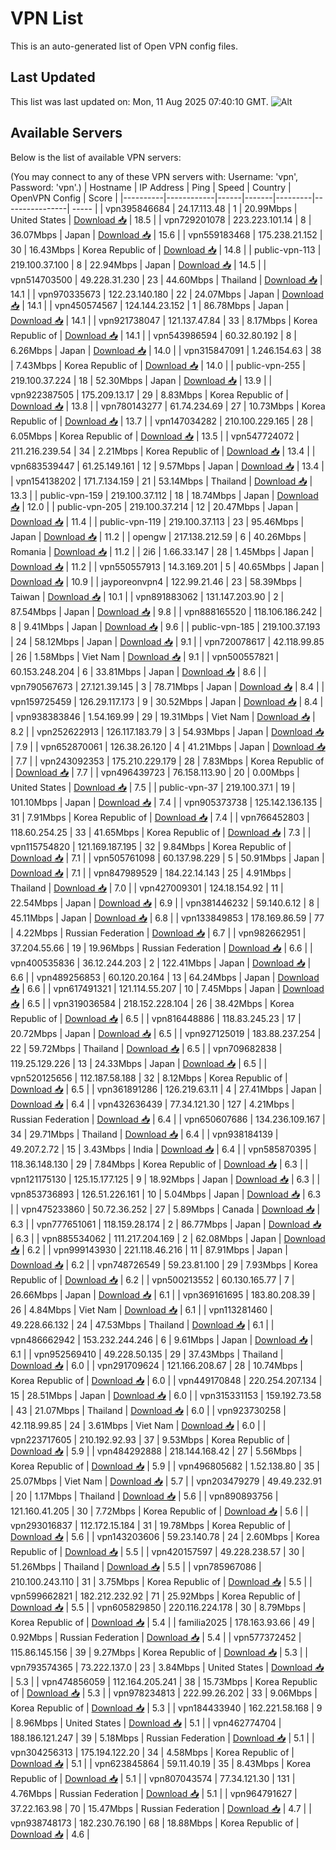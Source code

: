 # VPN List

This is an auto-generated list of Open VPN config files.

## Last Updated

This list was last updated on: Mon, 11 Aug 2025 07:40:10 GMT.
![Alt](https://repobeats.axiom.co/api/embed/186b98318ef1479477931607c1ad7d823f12451f.svg "Repobeats analytics image")

## Available Servers

Below is the list of available VPN servers:

(You may connect to any of these VPN servers with: Username: 'vpn', Password: 'vpn'.)
| Hostname | IP Address | Ping | Speed | Country | OpenVPN Config | Score |
|----------|------------|------|-------|---------|----------------| ----- |
| vpn395846684 | 24.17.113.48 | 1 | 20.99Mbps | United States | [Download 📥](./configs/server_0_US.ovpn) | 18.5 |
| vpn729201078 | 223.223.101.14 | 8 | 36.07Mbps | Japan | [Download 📥](./configs/server_1_JP.ovpn) | 15.6 |
| vpn559183468 | 175.238.21.152 | 30 | 16.43Mbps | Korea Republic of | [Download 📥](./configs/server_2_KR.ovpn) | 14.8 |
| public-vpn-113 | 219.100.37.100 | 8 | 22.94Mbps | Japan | [Download 📥](./configs/server_3_JP.ovpn) | 14.5 |
| vpn514703500 | 49.228.31.230 | 23 | 44.60Mbps | Thailand | [Download 📥](./configs/server_4_TH.ovpn) | 14.1 |
| vpn970335673 | 122.23.140.180 | 22 | 24.07Mbps | Japan | [Download 📥](./configs/server_5_JP.ovpn) | 14.1 |
| vpn450574567 | 124.144.23.152 | 1 | 86.78Mbps | Japan | [Download 📥](./configs/server_6_JP.ovpn) | 14.1 |
| vpn921738047 | 121.137.47.84 | 33 | 8.17Mbps | Korea Republic of | [Download 📥](./configs/server_7_KR.ovpn) | 14.1 |
| vpn543986594 | 60.32.80.192 | 8 | 6.26Mbps | Japan | [Download 📥](./configs/server_8_JP.ovpn) | 14.0 |
| vpn315847091 | 1.246.154.63 | 38 | 7.43Mbps | Korea Republic of | [Download 📥](./configs/server_9_KR.ovpn) | 14.0 |
| public-vpn-255 | 219.100.37.224 | 18 | 52.30Mbps | Japan | [Download 📥](./configs/server_10_JP.ovpn) | 13.9 |
| vpn922387505 | 175.209.13.17 | 29 | 8.83Mbps | Korea Republic of | [Download 📥](./configs/server_11_KR.ovpn) | 13.8 |
| vpn780143277 | 61.74.234.69 | 27 | 10.73Mbps | Korea Republic of | [Download 📥](./configs/server_12_KR.ovpn) | 13.7 |
| vpn147034282 | 210.100.229.165 | 28 | 6.05Mbps | Korea Republic of | [Download 📥](./configs/server_13_KR.ovpn) | 13.5 |
| vpn547724072 | 211.216.239.54 | 34 | 2.21Mbps | Korea Republic of | [Download 📥](./configs/server_14_KR.ovpn) | 13.4 |
| vpn683539447 | 61.25.149.161 | 12 | 9.57Mbps | Japan | [Download 📥](./configs/server_15_JP.ovpn) | 13.4 |
| vpn154138202 | 171.7.134.159 | 21 | 53.14Mbps | Thailand | [Download 📥](./configs/server_16_TH.ovpn) | 13.3 |
| public-vpn-159 | 219.100.37.112 | 18 | 18.74Mbps | Japan | [Download 📥](./configs/server_17_JP.ovpn) | 12.0 |
| public-vpn-205 | 219.100.37.214 | 12 | 20.47Mbps | Japan | [Download 📥](./configs/server_18_JP.ovpn) | 11.4 |
| public-vpn-119 | 219.100.37.113 | 23 | 95.46Mbps | Japan | [Download 📥](./configs/server_19_JP.ovpn) | 11.2 |
| opengw | 217.138.212.59 | 6 | 40.26Mbps | Romania | [Download 📥](./configs/server_20_RO.ovpn) | 11.2 |
| 2i6 | 1.66.33.147 | 28 | 1.45Mbps | Japan | [Download 📥](./configs/server_21_JP.ovpn) | 11.2 |
| vpn550557913 | 14.3.169.201 | 5 | 40.65Mbps | Japan | [Download 📥](./configs/server_22_JP.ovpn) | 10.9 |
| jayporeonvpn4 | 122.99.21.46 | 23 | 58.39Mbps | Taiwan | [Download 📥](./configs/server_23_TW.ovpn) | 10.1 |
| vpn891883062 | 131.147.203.90 | 2 | 87.54Mbps | Japan | [Download 📥](./configs/server_24_JP.ovpn) | 9.8 |
| vpn888165520 | 118.106.186.242 | 8 | 9.41Mbps | Japan | [Download 📥](./configs/server_25_JP.ovpn) | 9.6 |
| public-vpn-185 | 219.100.37.193 | 24 | 58.12Mbps | Japan | [Download 📥](./configs/server_26_JP.ovpn) | 9.1 |
| vpn720078617 | 42.118.99.85 | 26 | 1.58Mbps | Viet Nam | [Download 📥](./configs/server_27_VN.ovpn) | 9.1 |
| vpn500557821 | 60.153.248.204 | 6 | 33.81Mbps | Japan | [Download 📥](./configs/server_28_JP.ovpn) | 8.6 |
| vpn790567673 | 27.121.39.145 | 3 | 78.71Mbps | Japan | [Download 📥](./configs/server_29_JP.ovpn) | 8.4 |
| vpn159725459 | 126.29.117.173 | 9 | 30.52Mbps | Japan | [Download 📥](./configs/server_30_JP.ovpn) | 8.4 |
| vpn938383846 | 1.54.169.99 | 29 | 19.31Mbps | Viet Nam | [Download 📥](./configs/server_31_VN.ovpn) | 8.2 |
| vpn252622913 | 126.117.183.79 | 3 | 54.93Mbps | Japan | [Download 📥](./configs/server_32_JP.ovpn) | 7.9 |
| vpn652870061 | 126.38.26.120 | 4 | 41.21Mbps | Japan | [Download 📥](./configs/server_33_JP.ovpn) | 7.7 |
| vpn243092353 | 175.210.229.179 | 28 | 7.83Mbps | Korea Republic of | [Download 📥](./configs/server_34_KR.ovpn) | 7.7 |
| vpn496439723 | 76.158.113.90 | 20 | 0.00Mbps | United States | [Download 📥](./configs/server_35_US.ovpn) | 7.5 |
| public-vpn-37 | 219.100.37.1 | 19 | 101.10Mbps | Japan | [Download 📥](./configs/server_36_JP.ovpn) | 7.4 |
| vpn905373738 | 125.142.136.135 | 31 | 7.91Mbps | Korea Republic of | [Download 📥](./configs/server_37_KR.ovpn) | 7.4 |
| vpn766452803 | 118.60.254.25 | 33 | 41.65Mbps | Korea Republic of | [Download 📥](./configs/server_38_KR.ovpn) | 7.3 |
| vpn115754820 | 121.169.187.195 | 32 | 9.84Mbps | Korea Republic of | [Download 📥](./configs/server_39_KR.ovpn) | 7.1 |
| vpn505761098 | 60.137.98.229 | 5 | 50.91Mbps | Japan | [Download 📥](./configs/server_40_JP.ovpn) | 7.1 |
| vpn847989529 | 184.22.14.143 | 25 | 4.91Mbps | Thailand | [Download 📥](./configs/server_41_TH.ovpn) | 7.0 |
| vpn427009301 | 124.18.154.92 | 11 | 22.54Mbps | Japan | [Download 📥](./configs/server_42_JP.ovpn) | 6.9 |
| vpn381446232 | 59.140.6.12 | 8 | 45.11Mbps | Japan | [Download 📥](./configs/server_43_JP.ovpn) | 6.8 |
| vpn133849853 | 178.169.86.59 | 77 | 4.22Mbps | Russian Federation | [Download 📥](./configs/server_44_RU.ovpn) | 6.7 |
| vpn982662951 | 37.204.55.66 | 19 | 19.96Mbps | Russian Federation | [Download 📥](./configs/server_45_RU.ovpn) | 6.6 |
| vpn400535836 | 36.12.244.203 | 2 | 122.41Mbps | Japan | [Download 📥](./configs/server_46_JP.ovpn) | 6.6 |
| vpn489256853 | 60.120.20.164 | 13 | 64.24Mbps | Japan | [Download 📥](./configs/server_47_JP.ovpn) | 6.6 |
| vpn617491321 | 121.114.55.207 | 10 | 7.45Mbps | Japan | [Download 📥](./configs/server_48_JP.ovpn) | 6.5 |
| vpn319036584 | 218.152.228.104 | 26 | 38.42Mbps | Korea Republic of | [Download 📥](./configs/server_49_KR.ovpn) | 6.5 |
| vpn816448886 | 118.83.245.23 | 17 | 20.72Mbps | Japan | [Download 📥](./configs/server_50_JP.ovpn) | 6.5 |
| vpn927125019 | 183.88.237.254 | 22 | 59.72Mbps | Thailand | [Download 📥](./configs/server_51_TH.ovpn) | 6.5 |
| vpn709682838 | 119.25.129.226 | 13 | 24.33Mbps | Japan | [Download 📥](./configs/server_52_JP.ovpn) | 6.5 |
| vpn520125656 | 112.187.58.188 | 32 | 8.12Mbps | Korea Republic of | [Download 📥](./configs/server_53_KR.ovpn) | 6.5 |
| vpn361891286 | 126.219.63.11 | 4 | 27.41Mbps | Japan | [Download 📥](./configs/server_54_JP.ovpn) | 6.4 |
| vpn432636439 | 77.34.121.30 | 127 | 4.21Mbps | Russian Federation | [Download 📥](./configs/server_55_RU.ovpn) | 6.4 |
| vpn650607686 | 134.236.109.167 | 34 | 29.71Mbps | Thailand | [Download 📥](./configs/server_56_TH.ovpn) | 6.4 |
| vpn938184139 | 49.207.2.72 | 15 | 3.43Mbps | India | [Download 📥](./configs/server_57_IN.ovpn) | 6.4 |
| vpn585870395 | 118.36.148.130 | 29 | 7.84Mbps | Korea Republic of | [Download 📥](./configs/server_58_KR.ovpn) | 6.3 |
| vpn121175130 | 125.15.177.125 | 9 | 18.92Mbps | Japan | [Download 📥](./configs/server_59_JP.ovpn) | 6.3 |
| vpn853736893 | 126.51.226.161 | 10 | 5.04Mbps | Japan | [Download 📥](./configs/server_60_JP.ovpn) | 6.3 |
| vpn475233860 | 50.72.36.252 | 27 | 5.89Mbps | Canada | [Download 📥](./configs/server_61_CA.ovpn) | 6.3 |
| vpn777651061 | 118.159.28.174 | 2 | 86.77Mbps | Japan | [Download 📥](./configs/server_62_JP.ovpn) | 6.3 |
| vpn885534062 | 111.217.204.169 | 2 | 62.08Mbps | Japan | [Download 📥](./configs/server_63_JP.ovpn) | 6.2 |
| vpn999143930 | 221.118.46.216 | 11 | 87.91Mbps | Japan | [Download 📥](./configs/server_64_JP.ovpn) | 6.2 |
| vpn748726549 | 59.23.81.100 | 29 | 7.93Mbps | Korea Republic of | [Download 📥](./configs/server_65_KR.ovpn) | 6.2 |
| vpn500213552 | 60.130.165.77 | 7 | 26.66Mbps | Japan | [Download 📥](./configs/server_66_JP.ovpn) | 6.1 |
| vpn369161695 | 183.80.208.39 | 26 | 4.84Mbps | Viet Nam | [Download 📥](./configs/server_67_VN.ovpn) | 6.1 |
| vpn113281460 | 49.228.66.132 | 24 | 47.53Mbps | Thailand | [Download 📥](./configs/server_68_TH.ovpn) | 6.1 |
| vpn486662942 | 153.232.244.246 | 6 | 9.61Mbps | Japan | [Download 📥](./configs/server_69_JP.ovpn) | 6.1 |
| vpn952569410 | 49.228.50.135 | 29 | 37.43Mbps | Thailand | [Download 📥](./configs/server_70_TH.ovpn) | 6.0 |
| vpn291709624 | 121.166.208.67 | 28 | 10.74Mbps | Korea Republic of | [Download 📥](./configs/server_71_KR.ovpn) | 6.0 |
| vpn449170848 | 220.254.207.134 | 15 | 28.51Mbps | Japan | [Download 📥](./configs/server_72_JP.ovpn) | 6.0 |
| vpn315331153 | 159.192.73.58 | 43 | 21.07Mbps | Thailand | [Download 📥](./configs/server_73_TH.ovpn) | 6.0 |
| vpn923730258 | 42.118.99.85 | 24 | 3.61Mbps | Viet Nam | [Download 📥](./configs/server_74_VN.ovpn) | 6.0 |
| vpn223717605 | 210.192.92.93 | 37 | 9.53Mbps | Korea Republic of | [Download 📥](./configs/server_75_KR.ovpn) | 5.9 |
| vpn484292888 | 218.144.168.42 | 27 | 5.56Mbps | Korea Republic of | [Download 📥](./configs/server_76_KR.ovpn) | 5.9 |
| vpn496805682 | 1.52.138.80 | 35 | 25.07Mbps | Viet Nam | [Download 📥](./configs/server_77_VN.ovpn) | 5.7 |
| vpn203479279 | 49.49.232.91 | 20 | 1.17Mbps | Thailand | [Download 📥](./configs/server_78_TH.ovpn) | 5.6 |
| vpn890893756 | 121.160.41.205 | 30 | 7.72Mbps | Korea Republic of | [Download 📥](./configs/server_79_KR.ovpn) | 5.6 |
| vpn293016837 | 112.172.15.184 | 31 | 19.78Mbps | Korea Republic of | [Download 📥](./configs/server_80_KR.ovpn) | 5.6 |
| vpn143203606 | 59.23.140.78 | 24 | 2.60Mbps | Korea Republic of | [Download 📥](./configs/server_81_KR.ovpn) | 5.5 |
| vpn420157597 | 49.228.238.57 | 30 | 51.26Mbps | Thailand | [Download 📥](./configs/server_82_TH.ovpn) | 5.5 |
| vpn785967086 | 210.100.243.110 | 31 | 3.75Mbps | Korea Republic of | [Download 📥](./configs/server_83_KR.ovpn) | 5.5 |
| vpn599662821 | 182.212.232.92 | 71 | 25.92Mbps | Korea Republic of | [Download 📥](./configs/server_84_KR.ovpn) | 5.5 |
| vpn605829850 | 220.116.224.178 | 30 | 8.79Mbps | Korea Republic of | [Download 📥](./configs/server_85_KR.ovpn) | 5.4 |
| familia2025 | 178.163.93.66 | 49 | 0.92Mbps | Russian Federation | [Download 📥](./configs/server_86_RU.ovpn) | 5.4 |
| vpn577372452 | 115.86.145.156 | 39 | 9.27Mbps | Korea Republic of | [Download 📥](./configs/server_87_KR.ovpn) | 5.3 |
| vpn793574365 | 73.222.137.0 | 23 | 3.84Mbps | United States | [Download 📥](./configs/server_88_US.ovpn) | 5.3 |
| vpn474856059 | 112.164.205.241 | 38 | 15.73Mbps | Korea Republic of | [Download 📥](./configs/server_89_KR.ovpn) | 5.3 |
| vpn978234813 | 222.99.26.202 | 33 | 9.06Mbps | Korea Republic of | [Download 📥](./configs/server_90_KR.ovpn) | 5.3 |
| vpn184433940 | 162.221.58.168 | 9 | 8.96Mbps | United States | [Download 📥](./configs/server_91_US.ovpn) | 5.1 |
| vpn462774704 | 188.186.121.247 | 39 | 5.18Mbps | Russian Federation | [Download 📥](./configs/server_92_RU.ovpn) | 5.1 |
| vpn304256313 | 175.194.122.20 | 34 | 4.58Mbps | Korea Republic of | [Download 📥](./configs/server_93_KR.ovpn) | 5.1 |
| vpn623845864 | 59.11.40.19 | 35 | 8.43Mbps | Korea Republic of | [Download 📥](./configs/server_94_KR.ovpn) | 5.1 |
| vpn807043574 | 77.34.121.30 | 131 | 4.76Mbps | Russian Federation | [Download 📥](./configs/server_95_RU.ovpn) | 5.1 |
| vpn964791627 | 37.22.163.98 | 70 | 15.47Mbps | Russian Federation | [Download 📥](./configs/server_96_RU.ovpn) | 4.7 |
| vpn938748173 | 182.230.76.190 | 68 | 18.88Mbps | Korea Republic of | [Download 📥](./configs/server_97_KR.ovpn) | 4.6 |
